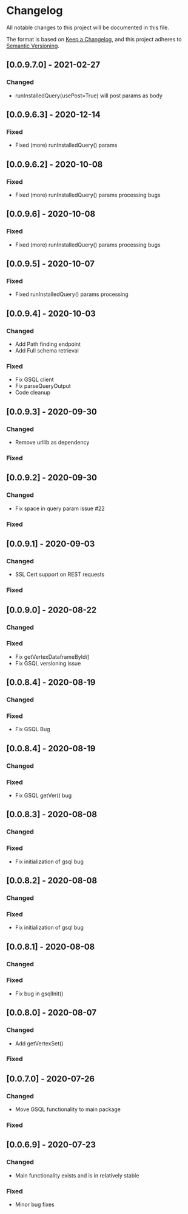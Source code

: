 # Changelog

All notable changes to this project will be documented in this file.

The format is based on [Keep a Changelog](https://keepachangelog.com/en/1.0.0/),
and this project adheres to [Semantic Versioning](https://semver.org/spec/v2.0.0.html).

## [0.0.9.7.0] - 2021-02-27
### Changed
* runInstalledQuery(usePost=True) will post params as body 

## [0.0.9.6.3] - 2020-12-14
### Fixed
* Fixed (more) runInstalledQuery() params 

## [0.0.9.6.2] - 2020-10-08
### Fixed
* Fixed (more) runInstalledQuery() params processing bugs


## [0.0.9.6] - 2020-10-08
### Fixed
* Fixed (more) runInstalledQuery() params processing bugs


## [0.0.9.5] - 2020-10-07
### Fixed
* Fixed runInstalledQuery() params processing


## [0.0.9.4] - 2020-10-03
### Changed
* Add Path finding endpoint
* Add Full schema retrieval

### Fixed
* Fix GSQL client
* Fix parseQueryOutput
* Code cleanup

## [0.0.9.3] - 2020-09-30
### Changed
* Remove urllib as dependency
### Fixed

## [0.0.9.2] - 2020-09-30
### Changed
* Fix space in query param issue #22
### Fixed

## [0.0.9.1] - 2020-09-03
### Changed
* SSL Cert support on REST requests
### Fixed

## [0.0.9.0] - 2020-08-22
### Changed
### Fixed
* Fix getVertexDataframeById()
* Fix GSQL versioning issue

## [0.0.8.4] - 2020-08-19
### Changed
### Fixed
* Fix GSQL Bug

## [0.0.8.4] - 2020-08-19
### Changed
### Fixed
* Fix GSQL getVer() bug

## [0.0.8.3] - 2020-08-08
### Changed
### Fixed
* Fix initialization of gsql bug

## [0.0.8.2] - 2020-08-08
### Changed
### Fixed
* Fix initialization of gsql bug

## [0.0.8.1] - 2020-08-08
### Changed
### Fixed
* Fix bug in gsqlInit()

## [0.0.8.0] - 2020-08-07
### Changed
* Add getVertexSet()
### Fixed

## [0.0.7.0] - 2020-07-26
### Changed
* Move GSQL functionality to main package
### Fixed

## [0.0.6.9] - 2020-07-23
### Changed
* Main functionality exists and is in relatively stable
### Fixed
* Minor bug fixes

